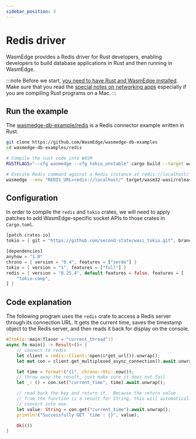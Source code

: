 ```yaml
---
sidebar_position: 3
---
```


# Redis driver

WasmEdge provides a Redis driver for Rust developers, enabling developers to build database applications in Rust and then running in WasmEdge.

<!-- prettier-ignore -->
:::note
Before we start, [you need to have Rust and WasmEdge installed](../setup.md).
Make sure that you read the [special notes on networking apps](../setup#special-notes-for-networking-apps) especially if you are compiling Rust programs on a Mac.
:::

## Run the example

The [wasmedge-db-example/redis](https://github.com/WasmEdge/wasmedge-db-examples/tree/main/redis) is a Redis connector example written in Rust.

```bash
git clone https://github.com/WasmEdge/wasmedge-db-examples
cd wasmedge-db-examples/redis

# Compile the rust code into WASM
RUSTFLAGS="--cfg wasmedge --cfg tokio_unstable" cargo build --target wasm32-wasi --release

# Execute Redis command against a Redis instance at redis://localhost/
wasmedge --env "REDIS_URL=redis://localhost/" target/wasm32-wasi/release/wasmedge-redis-client-examples.wasm
```

## Configuration

In order to compile the `redis` and `tokio` crates, we will need to apply patches to add WasmEdge-specific socket APIs to those crates in `Cargo.toml`.

```rust
[patch.crates-io]
tokio = { git = "https://github.com/second-state/wasi_tokio.git", branch = "v1.36.x" }

[dependencies]
anyhow = "1.0"
chrono = { version = "0.4", features = ["serde"] }
tokio = { version = "1", features = ["full"] }
redis = { version = "0.25.4", default-features = false, features = [
    "tokio-comp",
] }
```

## Code explanation

The following program uses the `redis` crate to access a Redis server through its connection URL.
It gets the current time, saves the timestamp object to the Redis server, and then reads it back for
display on the console.

```rust
#[tokio::main(flavor = "current_thread")]
async fn main() -> Result<()> {
    // connect to redis
    let client = redis::Client::open(&*get_url()).unwrap();
    let mut con = client.get_multiplexed_async_connection().await.unwrap();

    let time = format!("{}", chrono::Utc::now());
    // throw away the result, just make sure it does not fail
    let _: () = con.set("current_time", time).await.unwrap();

    // read back the key and return it.  Because the return value
    // from the function is a result for String, this will automatically
    // convert into one.
    let value: String = con.get("current_time").await.unwrap();
    println!("Successfully GET `time`: {}", value);

    Ok(())
}
```


